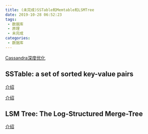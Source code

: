 ```yaml
---
title: (未完成)SSTable和Memtable和LSMTree
date: 2019-10-28 06:52:23
tags: 
 - 数据库
 - 原理
 - 未完成
categories: 
 - 数据库
---
```


[Cassandra深度优化](https://medium.com/netflix-techblog/scaling-time-series-data-storage-part-i-ec2b6d44ba39)

## SSTable: a set of sorted key-value pairs

[介绍](https://blog.csdn.net/high2011/article/details/80159580)

[介绍](https://blog.csdn.net/ws1296931325/article/details/86635751)

## LSM Tree: The Log-Structured Merge-Tree

[介绍](https://blog.csdn.net/XuJing_1022/article/details/47724479)